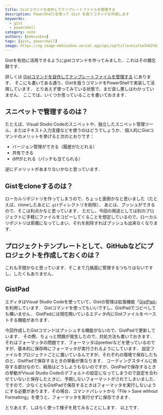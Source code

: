 ```yaml
---
title: Gistコマンドを自作してテンプレートファイルを管理する
description: PowerShellを使って Gist を扱うコマンドを作成します
keywords:
  - gist
  - powershell
category: note
authors: [mebiusbox]
tags: [gist, powershell]
image: https://og-image-mebiusbox.vercel.app/api/og?title=Gist%e3%82%b3%e3%83%9e%e3%83%b3%e3%83%89%e3%82%92%e8%87%aa%e4%bd%9c%e3%81%97%e3%81%a6%e3%83%86%e3%83%b3%e3%83%97%e3%83%ac%e3%83%bc%e3%83%88%e3%83%95%e3%82%a1%e3%82%a4%e3%83%ab%e3%82%92%e7%ae%a1%e7%90%86%e3%81%99%e3%82%8b&subtitle=PowerShell%e3%82%92%e4%bd%bf%e3%81%a3%e3%81%a6+Gist+%e3%82%92%e6%89%b1%e3%81%86%e3%82%b3%e3%83%9e%e3%83%b3%e3%83%89%e3%82%92%e4%bd%9c%e6%88%90%e3%81%97%e3%81%be%e3%81%99&date=2024%2F08%2F31&tags=gist,powershell
---
```


Gistを有効に活用できるようにgistコマンドを作ってみました．これはその備忘録です．

<!-- truncate -->

詳しくは [Gistコマンドを自作してテンプレートファイルを管理する](https://gist.github.com/mebiusbox/a90fda22776c9c9b376ffc165dd0988d) にあります．
そこにも書いてある通り、Gistを扱うコマンドをPowerShellで実装して活用しています．
とりあえず使ってみている状態で、まだ良し悪しはわかっていません．
ここでは、いくつか思っていることを書いておきます．

## スニペットで管理するのは？

たとえば、Visual Studio Codeのスニペットや、独立したスニペット管理ツール、またはテキスト入力支援などを使うのはどうでしょうか．
個人的にGistコマンドのメリットを挙げると次のとおりです：

- バージョン管理ができる（履歴がたどれる）
- 共有できる
- diffがとれる（パッチも当てられる）

逆にデメリットがあまりないかなと思っています．

## Gistをcloneするのは？

ローカルリポジトリを作ってしまうので、ちょっと面倒かなと思いました（たとえば、cloneしたあとに`.git`ディレクトリを削除）．
あとは、プッシュができるので、そこは利点かなと思っています．
ただし、今回の用途としては別のプロジェクトに手軽にファイルをコピーしてくることを想定しているので、ローカルリポジトリは邪魔になってしまい、それを削除すればプッシュも出来なくなります．

## プロジェクトテンプレートとして、GitHubなどにプロジェクトを作成しておくのは？

これも手間かなと思っています．そこまで几帳面に管理するつもりはないですし、したくもありません．

## GistPad

エディタはVisual Studio Codeを使っていて、Gistの管理は拡張機能「[GistPad](https://marketplace.visualstudio.com/items?itemName=vsls-contrib.gistfs)」を利用しています．
Gistコマンドを使ってもいいですし、GistPadでコピペしても構いません．
GistPadには現在開いているエディタ内にGistファイルをペーストする機能があります．

今回作成したGistコマンドはプッシュする機能がないので、GistPadで更新しています．
その際、ちょっと問題が発生したので、対処方法も書いておきます．
それはフォーマッタの問題です．フォーマッタはprettierなどを使っているのですが、基本的に保存時にフォーマッタが実行されるようにしています．
設定ファイルをプロジェクトごとに置いているんですが、それぞれの環境で保存したものと、GistPadで保存するときの挙動が異なります．
コーディングスタイルに依存する部分なので、結局はどうしようもないのですが、GistPadで保存するときの挙動がVisual Studio Codeのデフォルトの設定になってしまうので設定を合わせていないと保存したときに、予期しないフォーマットがされてしまいました．ですので、少なくともGistPadで保存するときはフォーマッタを実行しないようにする必要があります．その場合、コマンドパレットから「File > Save without Formatting」を使うと、フォーマッタを実行せずに保存できます．

とりあえず、しばらく使って様子を見てみることにします．
以上です．
